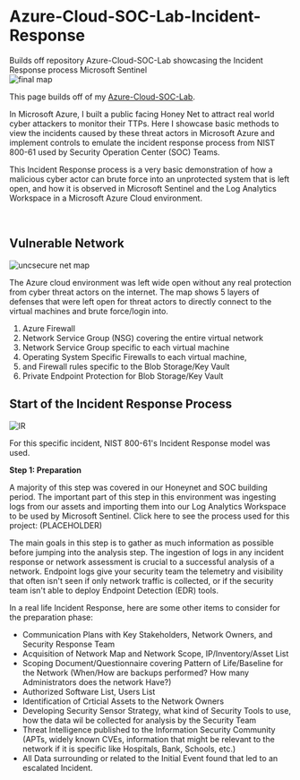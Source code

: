 # Azure-Cloud-SOC-Lab-Incident-Response

Builds off repository Azure-Cloud-SOC-Lab showcasing the Incident Response process Microsoft Sentinel  
![final map](https://github.com/gervguerrero/Azure-Cloud-SOC-Lab-Incident-Response/assets/140366635/c1ef655b-4ebf-4b86-b7d7-3060246645a6)

This page builds off of my [Azure-Cloud-SOC-Lab](https://github.com/gervguerrero/Azure-Cloud-SOC-Lab/tree/main). 

In Microsoft Azure, I built a public facing Honey Net to attract real world cyber attackers to monitor their TTPs. Here I showcase basic methods to view the incidents caused by these threat actors in Microsoft Azure and implement controls to emulate the incident response process from NIST 800-61 used by Security Operation Center (SOC) Teams. 

This Incident Response process is a very basic demonstration of how a malicious cyber actor can brute force into an unprotected system that is left open, and how it is observed in Microsoft Sentinel and the Log Analytics Workspace in a Microsoft Azure Cloud environment. 

<br/> 

## Vulnerable Network 
![uncsecure net map](https://github.com/gervguerrero/Azure-Cloud-SOC-Lab-Incident-Response/assets/140366635/97549972-f13c-445c-9719-38f30ecf44ae)

The Azure cloud environment was left wide open without any real protection from cyber threat actors on the internet. The map shows  5 layers of defenses that were left open for threat actors to directly connect to the virtual machines and brute force/login into.

1. Azure Firewall
2. Network Service Group (NSG) covering the entire virtual network
3. Network Service Group specific to each virtual machine
4. Operating System Specific Firewalls to each virtual machine,
5. and Firewall rules specific to the Blob Storage/Key Vault
6. Private Endpoint Protection for Blob Storage/Key Vault

## Start of the Incident Response Process 
![IR](https://github.com/gervguerrero/Azure-Cloud-SOC-Lab-Incident-Response/assets/140366635/fdbc811a-f5bd-469b-9091-5dff69e0bf47)

For this specific incident, NIST 800-61's Incident Response model was used. 

**Step 1: Preparation**

A majority of this step was covered in our Honeynet and SOC building period. The important part of this step in this environment was ingesting logs from our assets and importing them into our Log Analytics Workspace to be used by Microsoft Sentinel.
Click here to see the process used for this project: (PLACEHOLDER)

The main goals in this step is to gather as much information as possible before jumping into the analysis step. The ingestion of logs in any incident response or network assessment is crucial to a successful analysis of a network. Endpoint logs give your security team the telemetry and visibility that often isn't seen if only network traffic is collected, or if the security team isn't able to deploy Endpoint Detection (EDR) tools. 

In a real life Incident Response, here are some other items to consider for the preparation phase:

- Communication Plans with Key Stakeholders, Network Owners, and Security Response Team
- Acquisition of Network Map and Network Scope, IP/Inventory/Asset List
- Scoping Document/Questionnaire covering Pattern of Life/Baseline for the Network (When/How are backups performed? How many Administrators does the network Have?)
- Authorized Software List, Users List
- Identification of Crticial Assets to the Network Owners
- Developing Security Sensor Strategy, what kind of Security Tools to use, how the data wil be collected for analysis by the Security Team 
- Threat Intelligence published to the Information Security Community (APTs, widely known CVEs, information that might be relevant to the network if it is specific like Hospitals, Bank, Schools, etc.)
- All Data surrounding or related to the Initial Event found that led to an escalated Incident. 
  



